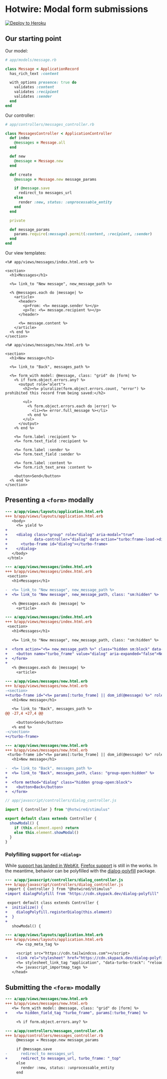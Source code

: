 # Hotwire: Modal form submissions

[![Deploy to Heroku](https://www.herokucdn.com/deploy/button.png)][heroku-deploy-app]

[heroku-deploy-app]: https://heroku.com/deploy?template=https://github.com/thoughtbot/hotwire-example-template/tree/hotwire-example-modal

## Our starting point

Our model:

```ruby
# app/models/message.rb

class Message < ApplicationRecord
  has_rich_text :content

  with_options presence: true do
    validates :content
    validates :recipient
    validates :sender
  end
end
```

Our controller:

```ruby
# app/controllers/messages_controller.rb

class MessagesController < ApplicationController
  def index
    @messages = Message.all
  end

  def new
    @message = Message.new
  end

  def create
    @message = Message.new message_params

    if @message.save
      redirect_to messages_url
    else
      render :new, status: :unprocessable_entity
    end
  end

  private

  def message_params
    params.require(:message).permit(:content, :recipient, :sender)
  end
end
```

Our view templates:

```erb
<%# app/views/messages/index.html.erb %>

<section>
  <h1>Messages</h1>

  <%= link_to "New message", new_message_path %>

  <% @messages.each do |message| %>
    <article>
      <header>
        <p>From: <%= message.sender %></p>
        <p>To: <%= message.recipient %></p>
      </header>

      <%= message.content %>
    </article>
  <% end %>
</section>
```

```erb
<%# app/views/messages/new.html.erb %>

<section>
  <h1>New message</h1>

  <%= link_to "Back", messages_path %>

  <%= form_with model: @message, class: "grid" do |form| %>
    <% if form.object.errors.any? %>
      <output role="alert">
        <h2><%= pluralize(form.object.errors.count, "error") %> prohibited this record from being saved:</h2>

        <ul>
          <% form.object.errors.each do |error| %>
            <li><%= error.full_message %></li>
          <% end %>
        </ul>
      </output>
    <% end %>

    <%= form.label :recipient %>
    <%= form.text_field :recipient %>

    <%= form.label :sender %>
    <%= form.text_field :sender %>

    <%= form.label :content %>
    <%= form.rich_text_area :content %>

    <button>Send</button>
  <% end %>
</section>
```

## Presenting a `<form>` modally

```diff
--- a/app/views/layouts/application.html.erb
+++ b/app/views/layouts/application.html.erb
   <body>
     <%= yield %>
+
+    <dialog class="group" role="dialog" aria-modal="true"
+            data-controller="dialog" data-action="turbo:frame-load->dialog#showModal">
+      <turbo-frame id="dialog"></turbo-frame>
+    </dialog>
   </body>
 </html>
```

```diff
--- a/app/views/messages/index.html.erb
+++ b/app/views/messages/index.html.erb
 <section>
   <h1>Messages</h1>

-  <%= link_to "New message", new_message_path %>
+  <%= link_to "New message", new_message_path, class: "sm:hidden" %>

   <% @messages.each do |message| %>
     <article>
```

```diff
--- a/app/views/messages/index.html.erb
+++ b/app/views/messages/index.html.erb
 <section>
   <h1>Messages</h1>

   <%= link_to "New message", new_message_path, class: "sm:hidden" %>

+  <form action="<%= new_message_path %>" class="hidden sm:block" data-turbo-frame="dialog">
+    <button name="turbo_frame" value="dialog" aria-expanded="false">New message</button>
+  </form>
+
   <% @messages.each do |message| %>
     <article>
```

```diff
--- a/app/views/messages/new.html.erb
+++ b/app/views/messages/new.html.erb
-<section>
+<turbo-frame id="<%= params[:turbo_frame] || dom_id(@message) %>" role="section" target="_top">
   <h1>New message</h1>

   <%= link_to "Back", messages_path %>
@@ -27,4 +27,4 @@

     <button>Send</button>
   <% end %>
-</section>
+</turbo-frame>
```

```diff
--- a/app/views/messages/new.html.erb
+++ b/app/views/messages/new.html.erb
 <turbo-frame id="<%= params[:turbo_frame] || dom_id(@message) %>" role="section" target="_top">
   <h1>New message</h1>

-  <%= link_to "Back", messages_path %>
+  <%= link_to "Back", messages_path, class: "group-open:hidden" %>
+
+  <form method="dialog" class="hidden group-open:block">
+    <button>Back</button>
+  </form>
```

```javascript
// app/javascript/controllers/dialog_controller.js

import { Controller } from "@hotwired/stimulus"

export default class extends Controller {
  showModal() {
    if (this.element.open) return
    else this.element.showModal()
  }
}
```

### Polyfilling support for `<dialog>`

While [support has landed in WebKit][dialog-webkit], [Firefox support][] is
still in the works. In the meantime, behavior can be polyfilled with the
[dialog-polyfill][] package.

[Firefox support]: https://developer.mozilla.org/en-US/docs/Web/HTML/Element/dialog#browser_compatibility
[dialog-webkit]: https://webkit.org/blog/12209/introducing-the-dialog-element/
[dialog-polyfill]: https://github.com/GoogleChrome/dialog-polyfill

```diff
--- a/app/javascript/controllers/dialog_controller.js
+++ b/app/javascript/controllers/dialog_controller.js
 import { Controller } from "@hotwired/stimulus"
+import dialogPolyfill from "https://cdn.skypack.dev/dialog-polyfill"

 export default class extends Controller {
+  initialize() {
+    dialogPolyfill.registerDialog(this.element)
+  }
+
   showModal() {
```

```diff
--- a/app/views/layouts/application.html.erb
+++ b/app/views/layouts/application.html.erb
     <%= csp_meta_tag %>

     <script src="https://cdn.tailwindcss.com"></script>
+    <link rel="stylesheet" href="https://cdn.skypack.dev/dialog-polyfill/dist/dialog-polyfill.css">
     <%= stylesheet_link_tag "application", "data-turbo-track": "reload" %>
     <%= javascript_importmap_tags %>
   </head>
```

## Submitting the `<form>` modally

```diff
--- a/app/views/messages/new.html.erb
+++ b/app/views/messages/new.html.erb
   <%= form_with model: @message, class: "grid" do |form| %>
+    <%= hidden_field_tag "turbo_frame", params[:turbo_frame] %>

     <% if form.object.errors.any? %>
```

```diff
--- a/app/controllers/messages_controller.rb
+++ b/app/controllers/messages_controller.rb
     @message = Message.new message_params

     if @message.save
-      redirect_to messages_url
+      redirect_to messages_url, turbo_frame: "_top"
     else
       render :new, status: :unprocessable_entity
     end
```

